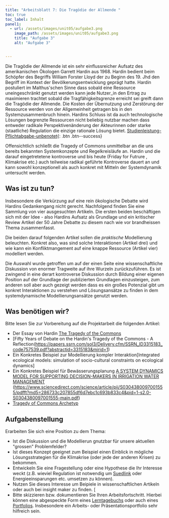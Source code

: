 ```yaml
---
title: "Arbeitsblatt 7: Die Tragödie der Allmende "
toc: true
toc_label: Inhalt
panel1:  
  - url: /assets/images/unit05/aufgabe3.png
    image_path: /assets/images/unit05/aufgabe3.png
    title: "Aufgabe 3"
    alt: "Aufgabe 3"


---
```

Die Tragödie der Allmende ist ein sehr einflussreicher Aufsatz des amerikanischen Ökologen Garrett Hardin aus 1968. Hardin bedient beim Schöpfer des Begriffs  William Forster Lloyd der zu Beginn des 19. Jhd den Begriff im Kontext der Bevölkerungsentwicklung geprägt hatte. Hardin postuliert im Malthus'schen Sinne dass sobald eine Ressource uneingeschränkt genutzt werden kann jede Nutzer_in den Ertrag zu maximieren trachtet sobald die Tragfähigkeitsgrenze erreicht sei greift dann die Tragödie der Allmende. Die Kosten der Übernutzung und Zerstörung der Ressource werden von der Allgemeinheit getragen bis in den Systemzusammenbruch hinein. Hardins Schluss ist da auch technologische Lösungen begrenzte Ressourcen nicht beliebig nutzbar machen dass entweder radikale Perspektivenänderung der Akteurinnen oder starke (staatliche) Regulation die einzige rationale Lösung bietet.
[Studienleistung-Pflichtabgabe-unbenotet](){: .btn .btn--success}
<!--more-->

Offensichtlich schließt die Tragedy of Commons unmittelbar an die uns bereits bekannten Systemkonzepte und Regelkreisläufe an. Hardin und die darauf eingetretetene kontroverse und bis heute (Friday for Futrure , Klimakrise etc.) auch teilweise radikal geführte Kontroverse dauert an und kann sowohl konzeptionell als auch konkret mit Mitteln der Systemdynamik untersucht werden. 


## Was ist zu tun?

Insbesondere die Verkürzung auf eine rein ökologische Debatte wird Hardins Gedankengang nicht gerecht. Nachfolgend finden Sie eine Sammlung von vier ausgesuchten Artikeln.
Die ersten beiden beschäftigen sich mit der Idee - also Hardins Aufsatz als Grundlage und ein kritischer Review Artikel der 50 Jahre Debatte zu diesem nach wie vor brandheissen Thema zusammenfasst.

Die beiden darauf folgenden Artikel sollen die *praktische* Modellierung beleuchten. Konkret also, was sind solche Interaktionen (Artikel drei) und wie kann ein Konfliktmangement auf eine knappe Ressource (Artikel vier) modelliert werden. 

Die Auswahl wurde getroffen um auf der einen Seite eine wissenschaftliche Diskussion von enormer Tragweite auf ihre Wurzeln zurückzuführen. Es ist zwingend in eine derart kontroverse Diskussion durch Bildung einer eigenen Position auf der Grundlage der publizierten Grundlagen einzusteigen, zum anderen soll aber auch gezeigt werden dass es ein großes Potenzial gibt um konkret Interaktionen zu verstehen und Lösungsansätze zu finden in dem systemdynamische Modellierungsansätze genutzt werden.


## Was benötigen wir?

Bitte lesen Sie zur Vorbereitung auf die Projektarbeit die folgenden Artikel:

* Der Essay von Hardin [The Tragedy of the Commons](https://science.sciencemag.org/content/162/3859/1243)
* [Fifty Years of Debate on the Hardin's Tragedy of the Commons - A Reflection(https://papers.ssrn.com/sol3/Delivery.cfm/SSRN_ID3315183_code757539.pdf?abstractid=3315183&mirid=1)
* Ein Konkretes Beispiel zur Modellierung kompler Interaktion[Integrated ecological models: simulation of socio-cultural constraints on ecological dynamics]
* Ein Konkretes Beispiel für Bewässerungsplanung [A SYSTEM DYNAMICS MODEL FOR SUPPORTING
DECISION-MAKERS IN IRRIGATION WATER
MANAGEMENT](https://hal.archives-ouvertes.fr/hal-02179733/file/JEMA2018%20%281%29.pdf)
(https://www.sciencedirect.com/science/article/pii/S0304380097001555/pdfft?md5=286733c207855df6d7ebc1c693b833c4&pid=1-s2.0-S0304380097001555-main.pdf)
* [Tragedy of Commons Archetyp](https://insightmaker.com/insight/24744/Tragedy-of-the-Commons-Archetype)



## Aufgabenstellung


Erarbeiten Sie sich eine Position zu dem Thema:

* Ist die Diskussion und die Modellierun gnutzbar für unsere aktuellen "grossen" Problemfelder?
* Ist dieses Konzept geeignet zum Beispiel einen Einblick in mögliche Lösungsstrategien für die Klimakrise (oder jede der anderen Krisen) zu bekommen.
* Entwickeln Sie eine Fragestellung oder eine Hypothese die Ihr Interesse weckt (z.B. wieviel Regulation ist notwendig um [Suedlink](https://de.wikipedia.org/wiki/Suedlink) oder Energieeinsparungen etc. umsetzen zu können).
* Nutzen Sie dieses Interesse um Beipiele in wissenschaftlichen Artikeln oder auch bei insight maker zu finden. 
[
* Bitte skizzieren bzw. dokumentieren Sie Ihren Arbeitsfortschritt. Hierbei können eine abgespeckte Form eines [Lerntagebuchs](https://www.hs-niederrhein.de/fileadmin/dateien/hll/studienverlaufsberatung/Lerntechnik_Lerntagebuch.pdf) oder auch eines [Portfolios](http://www.teachsam.de/arb/portfolio/portfolio_3_2.htm). Insbesondere ein Arbeits- oder Präsentationsportfolio sehr hilfreich sein.
